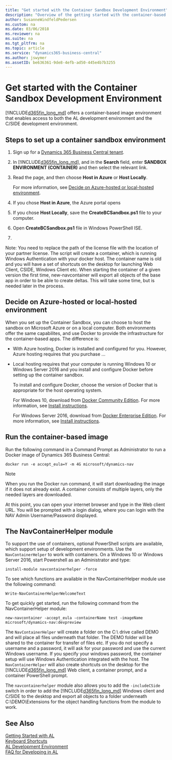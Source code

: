```yaml
---
title: "Get started with the Container Sandbox Development Environment"
description: "Overview of the getting started with the container-based development."
author: SusanneWindfeldPedersen
ms.custom: na
ms.date: 03/06/2018
ms.reviewer: na
ms.suite: na
ms.tgt_pltfrm: na
ms.topic: article
ms.service: "dynamics365-business-central"
ms.author: jswymer
ms.assetID: be636361-9de8-4efb-ad50-445e4b7b3255
---
```


# Get started with the Container Sandbox Development Environment
[!INCLUDE[d365fin_long_md](includes/d365fin_long_md.md)] offers a container-based image environment that enables access to both the AL development environment and the C/SIDE development environment. 

## Steps to set up a container sandbox environment
1. Sign up for a [Dynamics 365 Business Central tenant](https://signup.microsoft.com/signup?sku=6a4a1628-9b9a-424d-bed5-4118f0ede3fd&ru=https%3A%2F%2Fbusinesscentral.dynamics.com%3FredirectedFromSignup%3D1).
2. In [!INCLUDE[d365fin_long_md](includes/d365fin_long_md.md)], and in the **Search** field, enter **SANDBOX ENVIRONMENT (CONTAINER)** and then select the relevant link.
3. Read the page, and then choose **Host in Azure** or **Host Locally**.

    For more information, see [Decide on Azure-hosted or local-hosted environment](#AzureVsLocal).
4. If you chose **Host in Azure**, the Azure portal opens 
5. If you chose **Host Locally**, save the **CreateBCSandbox.ps1** file to your computer.
6. Open **CreateBCSandbox.ps1** file in Windows PowerShell ISE.
7. 
Note: You need to replace the path of the license file with the location of your partner license.
The script will create a container, which is running Windows Authentication with your docker host. The container name is old and you will have a set of shortcuts on the desktop for launching Web Client, CSIDE, Windows Client etc.
When starting the container of a given version the first time, new-navcontainer will export all objects of the base app in order to be able to create deltas. This will take some time, but is needed later in the process.

## <a name="AzureVsLocal"></a>Decide on Azure-hosted or local-hosted environment
When you set up the Container Sandbox, you can choose to host the sandbox on Microsoft Azure or on a local computer. Both environments offer the same capabilites, and use Docker to provide the infrastructure for the container-based apps. The difference is:

-  With Azure hosting, Docker is installed and configured for you. However, Azure hosting requires that you purchase ...
-  Local hosting requires that your computer is running Windows 10 or Windows Server 2016 and you install and configure Docker before setting up the container sandbox.

    To install and configure Docker, choose the version of Docker that is appropriate for the host operating system.

    For Windows 10, download from [Docker Community Edition](https://www.docker.com/community-edition). For more information, see [Install instructions](https://docs.microsoft.com/en-us/virtualization/windowscontainers/quick-start/quick-start-windows-10).

    For Windows Server 2016, download from [Docker Enterprise Edition](https://www.docker.com/enterprise-edition). For more information, see [Install instructions](https://docs.microsoft.com/en-us/virtualization/windowscontainers/quick-start/quick-start-windows-server).


## Run the container-based image
Run the following command in a Command Prompt as Administrator to run a Docker image of Dynamics 365 Business Central:

```docker run -e accept_eula=Y -m 4G microsoft/dynamics-nav```

> [!NOTE]  
> When you run the Docker run command, it will start downloading the image if it does not already exist. A container consists of multiple layers, only the needed layers are downloaded.

At this point, you can open your internet browser and type in the Web client URL. You will be prompted with a login dialog, where you can login with the NAV Admin Username/Password displayed.

## The NavContainerHelper module
To support the use of containers, optional PowerShell scripts are available, which support setup of development environments. Use the `NavContainerHelper` to work with containers. On a Windows 10 or Windows Server 2016, start Powershell as an Administrator and type:

```install-module navcontainerhelper -force```

To see which functions are available in the NavContainerHelper module use the following command:

```Write-NavContainerHelperWelcomeText```

To get quickly get started, run the following command from the NavContainerHelper module:

```new-navcontainer -accept_eula -containerName test -imageName microsoft/dynamics-nav:devpreview```

The `NavContainerHelper` will create a folder on the C:\ drive called DEMO and will place all files underneath that folder. The DEMO folder will be shared to the container for transfer of files etc. If you do not specify a username and a password, it will ask for your password and use the current Windows username. If you specify your windows password, the container setup will use Windows Authentication integrated with the host. The `NavContainerHelper` will also create shortcuts on the desktop for the [!INCLUDE[d365fin_long_md](includes/d365fin_long_md.md)] Web client, a container prompt, and a container PowerShell prompt.

The `navcontainerhelper` module also allows you to add the `-includeCSide` switch in order to add the [!INCLUDE[d365fin_long_md](includes/d365fin_long_md.md)] Windows client and C/SIDE to the desktop and export all objects to a folder underneath C:\DEMO\Extensions for the object handling functions from the module to work.

## See Also
[Getting Started with AL](devenv-get-started.md)  
[Keyboard Shortcuts](devenv-keyboard-shortcuts.md)    
[AL Development Environment](devenv-reference-overview.md)  
[FAQ for Developing in AL](devenv-dev-faq.md)  
